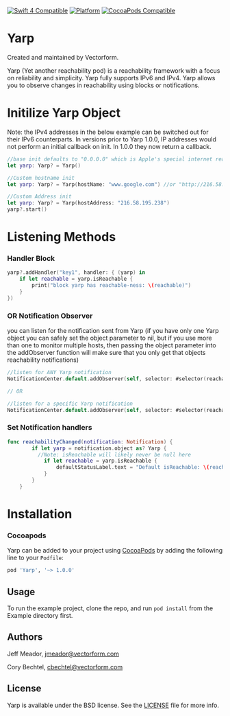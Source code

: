 [![Swift 4 Compatible](https://img.shields.io/badge/swift%204-compatible-4BC51D.svg?style=flat)](https://developer.apple.com/swift)
[![Platform](https://img.shields.io/cocoapods/p/Yarp.svg?style=flat)](http://cocoadocs.org/docsets/Yarp)
[![CocoaPods Compatible](https://img.shields.io/cocoapods/v/Yarp.svg)](https://img.shields.io/cocoapods/v/Yarp.svg)


# Yarp
Created and maintained by Vectorform.

Yarp (Yet another reachability pod) is a reachability framework with a focus on reliability and simplicity. Yarp fully supports IPv6 and IPv4. Yarp allows you to observe changes in reachability using blocks or notifications.

# Initilize Yarp Object
Note: the IPv4 addresses in the below example can be switched out for their IPv6 counterparts. In versions prior to Yarp 1.0.0, IP addresses would not perform an initial callback on init. In 1.0.0 they now return a callback.
```swift
//base init defaults to "0.0.0.0" which is Apple's special internet reachability address
let yarp: Yarp? = Yarp()

//Custom hostname init
let yarp: Yarp? = Yarp(hostName: "www.google.com") //or "http://216.58.195.238" either will work

//Custom Address init
let yarp: Yarp? = Yarp(hostAddress: "216.58.195.238")
yarp?.start()
```

# Listening Methods
### Handler Block
```swift
yarp?.addHandler("key1", handler: { (yarp) in
    if let reachable = yarp.isReachable {
        print("block yarp has reachable-ness: \(reachable)")
    }
})
```

### OR Notification Observer
you can listen for the notification sent from Yarp (if you have only one Yarp object you can safely set the object parameter to nil, but if you use more than one to monitor multiple hosts, then passing the object parameter into the addObserver function will make sure that you only get that objects reachability notifications)

```swift
//listen for ANY Yarp notification
NotificationCenter.default.addObserver(self, selector: #selector(reachabilityChanged, name: Yarp.StatusChangedNotification, object: nil)

// OR

//listen for a specific Yarp notification
NotificationCenter.default.addObserver(self, selector: #selector(reachabilityChanged, name: Yarp.StatusChangedNotification, object: yarpObject)
```

### Set Notification handlers

```swift
func reachabilityChanged(notification: Notification) {
        if let yarp = notification.object as? Yarp {
          //Note: isReachable will likely never be null here
            if let reachable = yarp.isReachable {
                defaultStatusLabel.text = "Default isReachable: \(reachable)"
            }
        }
    }
```

# Installation
### Cocoapods
Yarp can be added to your project using [CocoaPods](http://blog.cocoapods.org/Pod-Authors-Guide-to-CocoaPods-Frameworks/) by adding the following line to your `Podfile`:

```ruby
pod 'Yarp', '~> 1.0.0'
```
## Usage

To run the example project, clone the repo, and run `pod install` from the Example directory first.


## Authors

Jeff Meador, jmeador@vectorform.com

Cory Bechtel, cbechtel@vectorform.com


## License

Yarp is available under the BSD license. See the [LICENSE](LICENSE) file for more info.
